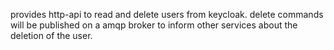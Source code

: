 provides http-api to read and delete users from keycloak.
delete commands will be published on a amqp broker to inform other services about the deletion of the user.